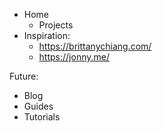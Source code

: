 - Home
    - Projects
- Inspiration:
    - https://brittanychiang.com/
    - https://jonny.me/

Future:
- Blog
- Guides
- Tutorials